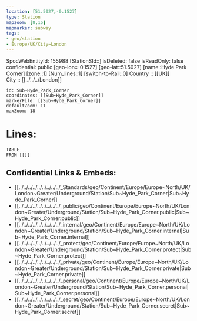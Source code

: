 ```yaml
---
location: [51.5027,-0.1527] 
type: Station 
mapzoom: [8,15] 
mapmarker: subway 
tags:
- geo/station
- Europe/UK/City~London
---
```

SpocWebEntityId: 155988
[StationSId::] 
isDeleted: false
isReadOnly: false
confidential: public
[geo-lon::-0.1527] 
[geo-lat::51.5027] 
[name::Hyde Park Corner] 
[zone::1] 
[Num_lines::1] 
[switch-to-Rail::0] 
Country :: [[UK]]  
City :: [[../../../London]]  


```leaflet
id: Sub~Hyde_Park_Corner
coordinates: [[Sub~Hyde_Park_Corner]] 
markerFile: [[Sub~Hyde_Park_Corner]] 
defaultZoom: 11 
maxZoom: 18
```


# Lines: 
```dataview
TABLE 
FROM [[]] 
```

## Confidential Links & Embeds: 
- [[../../../../../../../../../_Standards/geo/Continent/Europe/Europe~North/UK/London~Greater/Underground/Station/Sub~Hyde_Park_Corner|Sub~Hyde_Park_Corner]] 
- [[../../../../../../../../../_public/geo/Continent/Europe/Europe~North/UK/London~Greater/Underground/Station/Sub~Hyde_Park_Corner.public|Sub~Hyde_Park_Corner.public]] 
- [[../../../../../../../../../_internal/geo/Continent/Europe/Europe~North/UK/London~Greater/Underground/Station/Sub~Hyde_Park_Corner.internal|Sub~Hyde_Park_Corner.internal]] 
- [[../../../../../../../../../_protect/geo/Continent/Europe/Europe~North/UK/London~Greater/Underground/Station/Sub~Hyde_Park_Corner.protect|Sub~Hyde_Park_Corner.protect]] 
- [[../../../../../../../../../_private/geo/Continent/Europe/Europe~North/UK/London~Greater/Underground/Station/Sub~Hyde_Park_Corner.private|Sub~Hyde_Park_Corner.private]] 
- [[../../../../../../../../../_personal/geo/Continent/Europe/Europe~North/UK/London~Greater/Underground/Station/Sub~Hyde_Park_Corner.personal|Sub~Hyde_Park_Corner.personal]] 
- [[../../../../../../../../../_secret/geo/Continent/Europe/Europe~North/UK/London~Greater/Underground/Station/Sub~Hyde_Park_Corner.secret|Sub~Hyde_Park_Corner.secret]] 
